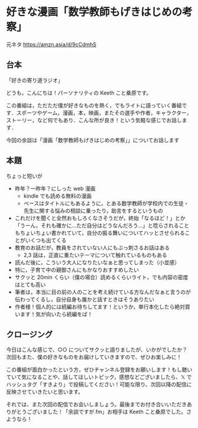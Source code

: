 # 好きな漫画「数学教師もげきはじめの考察」

元ネタ
https://amzn.asia/d/9cCdmhS

## 台本

「好きの寄り道ラジオ」

どうも，こんにちは！パーソナリティの Keeth こと桑原です。

この番組は，ただただ僕が好きなものを熱く，でもライトに語っていく番組です．スポーツやゲーム，漫画，本，映画，またその選手や作者，キャラクター，ストーリー，など何でもあり．こんな所が良き！という気軽な感じでお話します．

今回の余談は「漫画「数学教師もげきはじめの考察」」についてお話します

## 本題

ちょっと短いが

- 昨年？一昨年？にしった web 漫画
  - kindle でも読める無料の漫画
  - ベースはタイトルにもあるように，とある数学教師が学校内での生徒・先生に関する悩みの相談に乗ったり，助言をするというもの
- これだけを聞くと全然おもしろくなさそうだが，終始「なるほど！」とか「うーん，それも確かに…ただ自分はどうなんだろう…」と唸らされることもちょいちょい書かれていて，自分の振る舞いについてハッとさせられることがいくつも出てくる
- 教育のお話だが，教員をされていない人にもぶっ刺さるお話はある
  - 2,3 話は，正直に重たいテーマについて触れているものもある
- 読んだ後に，こういう大人になりたいなぁと思ってしまった（小並感）
- 特に，子育て中の親御さんにもかなりおすすめしたい
- サクッと 20min くらい（僕の場合）読めるくらいライト，でも内容の密度はとても高い
- 筆者は，本当に目の前の人のことを考え続けている方なんだなぁと言うのが伝わってくるし，自分自身も誰かと話すときはそうありたい
- 作者様！個人的には続編お待ちしてます！というか，単行本化したら絶対買います！気が向いたら続編をば！

## クロージング

今日はこんな感じで、○○ についてサクッと語りましたが、いかがでしたか？次回もまた、僕の好きなものをお届けしていきますので、ぜひお楽しみに！

この番組が面白かったという方，ぜひチャンネル登録をお願いします！もし聴いていて気になることや、話してほしいトピック，感想などございましたら、𝕏 でハッシュタグ「すきより」で投稿してください！可能な限り、次回以降の配信に反映させていきたいと思います。

それでは、また次回の配信でお会いしましょう。最後までお付き合いいただきありがとうございました！「余談ですが.fm」お相手は Keeth こと桑原でした。さようなら！
